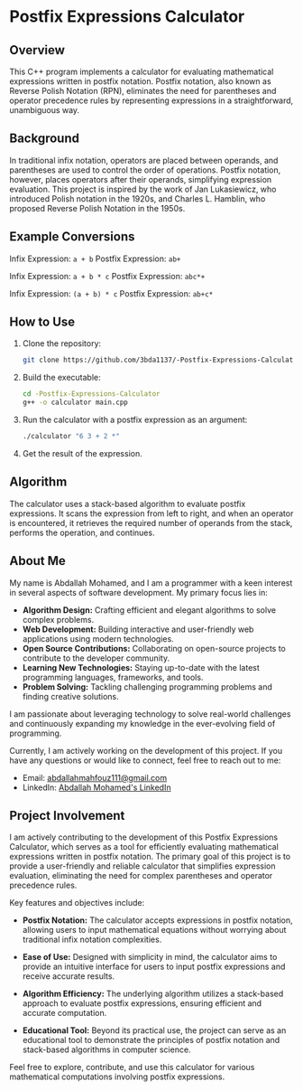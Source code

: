 # Postfix Expressions Calculator

## Overview

This C++ program implements a calculator for evaluating mathematical expressions written in postfix notation. Postfix notation, also known as Reverse Polish Notation (RPN), eliminates the need for parentheses and operator precedence rules by representing expressions in a straightforward, unambiguous way.

## Background

In traditional infix notation, operators are placed between operands, and parentheses are used to control the order of operations. Postfix notation, however, places operators after their operands, simplifying expression evaluation. This project is inspired by the work of Jan Lukasiewicz, who introduced Polish notation in the 1920s, and Charles L. Hamblin, who proposed Reverse Polish Notation in the 1950s.

## Example Conversions

Infix Expression: `a + b`
Postfix Expression: `ab+`

Infix Expression: `a + b * c`
Postfix Expression: `abc*+`

Infix Expression: `(a + b) * c`
Postfix Expression: `ab+c*`

## How to Use

1. Clone the repository:

    ```bash
    git clone https://github.com/3bda1137/-Postfix-Expressions-Calculator.git
    ```

2. Build the executable:

    ```bash
    cd -Postfix-Expressions-Calculator
    g++ -o calculator main.cpp
    ```

3. Run the calculator with a postfix expression as an argument:

    ```bash
    ./calculator "6 3 + 2 *"
    ```

4. Get the result of the expression.

## Algorithm

The calculator uses a stack-based algorithm to evaluate postfix expressions. It scans the expression from left to right, and when an operator is encountered, it retrieves the required number of operands from the stack, performs the operation, and continues.

## About Me
My name is Abdallah Mohamed, and I am a programmer with a keen interest in several aspects of software development. My primary focus lies in:

- **Algorithm Design:** Crafting efficient and elegant algorithms to solve complex problems.
- **Web Development:** Building interactive and user-friendly web applications using modern technologies.
- **Open Source Contributions:** Collaborating on open-source projects to contribute to the developer community.
- **Learning New Technologies:** Staying up-to-date with the latest programming languages, frameworks, and tools.
- **Problem Solving:** Tackling challenging programming problems and finding creative solutions.

I am passionate about leveraging technology to solve real-world challenges and continuously expanding my knowledge in the ever-evolving field of programming.

Currently, I am actively working on the development of this project. If you have any questions or would like to connect, feel free to reach out to me:

- Email: [abdallahmahfouz111@gmail.com](mailto:abdallahmahfouz111@gmail.com)
- LinkedIn: [Abdallah Mohamed's LinkedIn](https://www.linkedin.com/in/abdallah-mohamed-984112235/)

## Project Involvement

I am actively contributing to the development of this Postfix Expressions Calculator, which serves as a tool for efficiently evaluating mathematical expressions written in postfix notation. The primary goal of this project is to provide a user-friendly and reliable calculator that simplifies expression evaluation, eliminating the need for complex parentheses and operator precedence rules.

Key features and objectives include:

- **Postfix Notation:** The calculator accepts expressions in postfix notation, allowing users to input mathematical equations without worrying about traditional infix notation complexities.

- **Ease of Use:** Designed with simplicity in mind, the calculator aims to provide an intuitive interface for users to input postfix expressions and receive accurate results.

- **Algorithm Efficiency:** The underlying algorithm utilizes a stack-based approach to evaluate postfix expressions, ensuring efficient and accurate computation.

- **Educational Tool:** Beyond its practical use, the project can serve as an educational tool to demonstrate the principles of postfix notation and stack-based algorithms in computer science.

Feel free to explore, contribute, and use this calculator for various mathematical computations involving postfix expressions.

